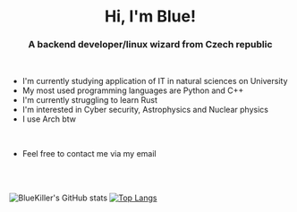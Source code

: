 <h1 align="center">Hi, I'm Blue!</h1>

<h3 align="center">A backend developer/linux wizard from Czech republic</h3>
<p>&nbsp;</p>

- I'm currently studying application of IT in natural sciences on University
- My most used programming languages are Python and C++
- I'm currently struggling to learn Rust
- I'm interested in Cyber security, Astrophysics and Nuclear physics
- I use Arch btw

  
<p>&nbsp;</p>

- Feel free to contact me via my email

<br><br>

![BlueKiller's GitHub stats](https://github-readme-stats.vercel.app/api?username=Blue-Killer87&show_icons=true&theme=transparent)
[![Top Langs](https://github-readme-stats.vercel.app/api/top-langs/?username=Blue-Killer87&layout=compact&hide_border=true&bg_color=00000000&title_color=12850)](https://github.com/anuraghazra/github-readme-stats)

